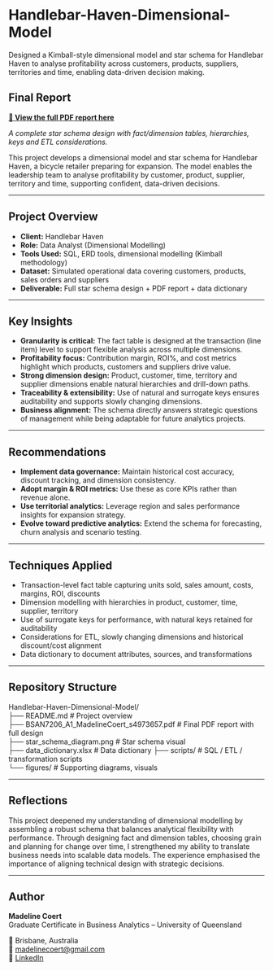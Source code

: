 # Handlebar-Haven-Dimensional-Model
Designed a Kimball-style dimensional model and star schema for Handlebar Haven to analyse profitability across customers, products, suppliers, territories and time, enabling data-driven decision making.

## Final Report  
**[🔗 View the full PDF report here](HandlebarHaven_StarSchema/HandlebarHaven_Model_MadelineCoert.pdf)**

*A complete star schema design with fact/dimension tables, hierarchies, keys and ETL considerations.*

This project develops a dimensional model and star schema for Handlebar Haven, a bicycle retailer preparing for expansion. The model enables the leadership team to analyse profitability by customer, product, supplier, territory and time, supporting confident, data-driven decisions.

---

## Project Overview

- **Client:** Handlebar Haven  
- **Role:** Data Analyst (Dimensional Modelling)  
- **Tools Used:** SQL, ERD tools, dimensional modelling (Kimball methodology)  
- **Dataset:** Simulated operational data covering customers, products, sales orders and suppliers  
- **Deliverable:** Full star schema design + PDF report + data dictionary  

---

## Key Insights

- **Granularity is critical:** The fact table is designed at the transaction (line item) level to support flexible analysis across multiple dimensions.  
- **Profitability focus:** Contribution margin, ROI%, and cost metrics highlight which products, customers and suppliers drive value.  
- **Strong dimension design:** Product, customer, time, territory and supplier dimensions enable natural hierarchies and drill-down paths.  
- **Traceability & extensibility:** Use of natural and surrogate keys ensures auditability and supports slowly changing dimensions.  
- **Business alignment:** The schema directly answers strategic questions of management while being adaptable for future analytics projects.

---

## Recommendations

- **Implement data governance:** Maintain historical cost accuracy, discount tracking, and dimension consistency.  
- **Adopt margin & ROI metrics:** Use these as core KPIs rather than revenue alone.  
- **Use territorial analytics:** Leverage region and sales performance insights for expansion strategy.  
- **Evolve toward predictive analytics:** Extend the schema for forecasting, churn analysis and scenario testing.

---

## Techniques Applied

- Transaction-level fact table capturing units sold, sales amount, costs, margins, ROI, discounts  
- Dimension modelling with hierarchies in product, customer, time, supplier, territory  
- Use of surrogate keys for performance, with natural keys retained for auditability  
- Considerations for ETL, slowly changing dimensions and historical discount/cost alignment  
- Data dictionary to document attributes, sources, and transformations  

---

## Repository Structure

Handlebar-Haven-Dimensional-Model/  
├── README.md                                # Project overview  
├── BSAN7206_A1_MadelineCoert_s4973657.pdf   # Final PDF report with full design  
├── star_schema_diagram.png                   # Star schema visual   
├── data_dictionary.xlsx                      # Data dictionary 
├── scripts/                                  # SQL / ETL / transformation scripts  
└── figures/                                  # Supporting diagrams, visuals  

---

## Reflections

This project deepened my understanding of dimensional modelling by assembling a robust schema that balances analytical flexibility with performance. Through designing fact and dimension tables, choosing grain and planning for change over time, I strengthened my ability to translate business needs into scalable data models. The experience emphasised the importance of aligning technical design with strategic decisions.

---

## Author

**Madeline Coert**  
Graduate Certificate in Business Analytics – University of Queensland  

📍 Brisbane, Australia  
📧 madelinecoert@gmail.com  
🔗 [LinkedIn](https://www.linkedin.com/in/madeline-coert-546667309)  
